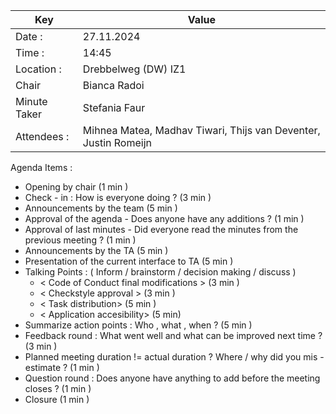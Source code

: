 | Key | Value |
| --- | --- |
| Date : | 27.11.2024 |
| Time : | 14:45 |
| Location : | Drebbelweg (DW) IZ1 |
| Chair | Bianca Radoi |
| Minute Taker | Stefania Faur |
| Attendees : | Mihnea Matea, Madhav Tiwari, Thijs van Deventer, Justin Romeijn |

Agenda Items :
- Opening by chair (1 min )
- Check - in : How is everyone doing ? (3 min )
- Announcements by the team (5 min )
- Approval of the agenda - Does anyone have any additions ? (1 min )
- Approval of last minutes - Did everyone read the minutes from the previous meeting ? (1 min )
- Announcements by the TA (5 min )
- Presentation of the current interface to TA (5 min )
- Talking Points : ( Inform / brainstorm / decision making / discuss )
    - < Code of Conduct final modifications > (3 min )
    - < Checkstyle approval > (3 min )
    - < Task distribution> (5 min )
    - < Application accesibility> (5 min)
- Summarize action points : Who , what , when ? (5 min )
- Feedback round : What went well and what can be improved next time ? (3 min )
- Planned meeting duration != actual duration ? Where / why did you mis - estimate ? (1 min )
- Question round : Does anyone have anything to add before the meeting closes ? (1 min )
- Closure (1 min )
